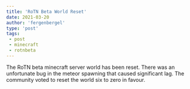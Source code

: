 ```yaml
---
title: 'RoTN Beta World Reset'
date: 2021-03-20
author: 'fergenbergel'
type: 'post'
tags: 
 - post
 - minecraft
 - rotnbeta
---
```


The RoTN beta minecraft server world has been reset. There was an unfortunate bug in the meteor spawning that caused significant lag. The community voted to reset the world six to zero in favour.